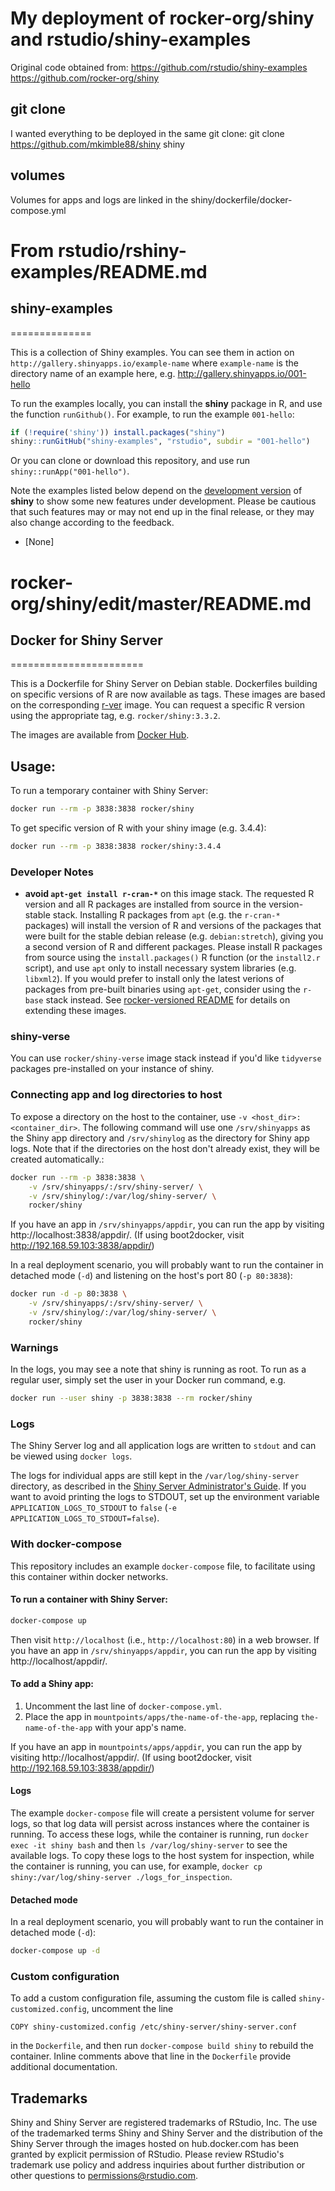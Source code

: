 # My deployment of rocker-org/shiny and rstudio/shiny-examples
Original code obtained from:
https://github.com/rstudio/shiny-examples
https://github.com/rocker-org/shiny

## git clone
I wanted everything to be deployed in the same git clone:
git clone https://github.com/mkimble88/shiny shiny

## volumes
Volumes for apps and logs are linked in the shiny/dockerfile/docker-compose.yml 

# From rstudio/rshiny-examples/README.md
## shiny-examples
==============

This is a collection of Shiny examples. You can see them in action on
`http://gallery.shinyapps.io/example-name` where `example-name` is the directory
name of an example here, e.g. http://gallery.shinyapps.io/001-hello

To run the examples locally, you can install the **shiny** package in R, and
use the function `runGithub()`. For example, to run the example `001-hello`:

```R
if (!require('shiny')) install.packages("shiny")
shiny::runGitHub("shiny-examples", "rstudio", subdir = "001-hello")
```

Or you can clone or download this repository, and use run
`shiny::runApp("001-hello")`.

Note the examples listed below depend on the [development
version](https://github.com/rstudio/shiny) of **shiny** to show some new
features under development. Please be cautious that such features may or may
not end up in the final release, or they may also change according to the
feedback.

* [None]

# rocker-org/shiny/edit/master/README.md
## Docker for Shiny Server
=======================

This is a Dockerfile for Shiny Server on Debian stable.  Dockerfiles building on specific versions of R are now available as tags.  These images are based on the corresponding [r-ver](https://hub.docker.com/rocker/r-ver) image.  You can request a specific R version using the appropriate tag, e.g. `rocker/shiny:3.3.2`.    


The images are available from [Docker Hub](https://registry.hub.docker.com/u/rocker/shiny/).



## Usage:


To run a temporary container with Shiny Server:

```sh
docker run --rm -p 3838:3838 rocker/shiny
```

To get specific version of R with your shiny image (e.g. 3.4.4):


```sh
docker run --rm -p 3838:3838 rocker/shiny:3.4.4
```

### Developer Notes

- **avoid `apt-get install r-cran-*`** on this image stack.  The requested R version and all R packages are installed from source in the version-stable stack.  Installing R packages from `apt` (e.g. the `r-cran-*` packages) will install the version of R and versions of the packages that were built for the stable debian release (e.g. `debian:stretch`), giving you a second version of R and different packages.  Please install R packages from source using the `install.packages()` R function (or the `install2.r` script), and use `apt` only to install necessary system libraries (e.g. `libxml2`). If you would prefer to install only the latest verions of packages from pre-built binaries using `apt-get`, consider using the `r-base` stack instead.  See [rocker-versioned README](https://github.com/rocker-org/rocker-versioned) for details on extending these images. 

### shiny-verse

You can use `rocker/shiny-verse` image stack instead if you'd like `tidyverse` packages pre-installed on your instance of shiny.  

### Connecting app and log directories to host

To expose a directory on the host to the container, use `-v <host_dir>:<container_dir>`. The following command will use one `/srv/shinyapps` as the Shiny app directory and `/srv/shinylog` as the directory for Shiny app logs. Note that if the directories on the host don't already exist, they will be created automatically.:

```sh
docker run --rm -p 3838:3838 \
    -v /srv/shinyapps/:/srv/shiny-server/ \
    -v /srv/shinylog/:/var/log/shiny-server/ \
    rocker/shiny
```

If you have an app in `/srv/shinyapps/appdir`, you can run the app by visiting http://localhost:3838/appdir/. (If using boot2docker, visit http://192.168.59.103:3838/appdir/)

In a real deployment scenario, you will probably want to run the container in detached mode (`-d`) and listening on the host's port 80 (`-p 80:3838`):

```sh
docker run -d -p 80:3838 \
    -v /srv/shinyapps/:/srv/shiny-server/ \
    -v /srv/shinylog/:/var/log/shiny-server/ \
    rocker/shiny
```

### Warnings

In the logs, you may see a note that shiny is running as root.  To run as a regular user, simply set the user in your Docker run command, e.g.

```sh
docker run --user shiny -p 3838:3838 --rm rocker/shiny
```


### Logs

The Shiny Server log and all application logs are written to `stdout` and can be viewed using `docker logs`.

The logs for individual apps are still kept in the `/var/log/shiny-server` directory, as described in the [Shiny Server Administrator's Guide]( http://docs.rstudio.com/shiny-server/#application-error-logs). If you want to avoid printing the logs to STDOUT, set up the environment variable `APPLICATION_LOGS_TO_STDOUT` to `false` (`-e APPLICATION_LOGS_TO_STDOUT=false`).


### With docker-compose

This repository includes an example `docker-compose` file, to facilitate using this container within docker networks.

#### To run a container with Shiny Server:

```sh
docker-compose up
```

Then visit `http://localhost` (i.e., `http://localhost:80`) in a web browser. If you have an app in `/srv/shinyapps/appdir`, you can run the app by visiting http://localhost/appdir/.

#### To add a Shiny app:

1. Uncomment the last line of `docker-compose.yml`.
1. Place the app in `mountpoints/apps/the-name-of-the-app`, replacing `the-name-of-the-app` with your app's name.

If you have an app in `mountpoints/apps/appdir`, you can run the app by visiting http://localhost/appdir/. (If using boot2docker, visit http://192.168.59.103:3838/appdir/)

#### Logs

The example `docker-compose` file will create a persistent volume for server logs, so that log data will persist across instances where the container is running. To access these logs, while the container is running, run `docker exec -it shiny bash` and then `ls /var/log/shiny-server` to see the available logs. To copy these logs to the host system for inspection, while the container is running, you can use, for example, `docker cp shiny:/var/log/shiny-server ./logs_for_inspection`.

#### Detached mode

In a real deployment scenario, you will probably want to run the container in detached mode (`-d`):

```sh
docker-compose up -d
```

### Custom configuration

To add a custom configuration file, assuming the custom file is called `shiny-customized.config`, uncomment the line

```
COPY shiny-customized.config /etc/shiny-server/shiny-server.conf
```

in the `Dockerfile`, and then run `docker-compose build shiny` to rebuild the container. Inline comments above that line in the `Dockerfile` provide additional documentation.

## Trademarks

Shiny and Shiny Server are registered trademarks of RStudio, Inc. The use of the trademarked terms Shiny and Shiny Server and the distribution of the Shiny Server through the images hosted on hub.docker.com has been granted by explicit permission of RStudio. Please review RStudio's trademark use policy and address inquiries about further distribution or other questions to permissions@rstudio.com.

